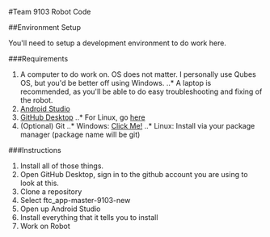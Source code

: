 #Team 9103 Robot Code

##Environment Setup

You'll need to setup a development environment to do work here.

###Requirements

1. A computer to do work on. OS does not matter. I personally use Qubes OS, but you'd be better off using Windows.
..* A laptop is recommended, as you'll be able to do easy troubleshooting and fixing of the robot.
2. [Android Studio](https://developer.android.com/studio/index.html)
3. [GitHub Desktop](https://desktop.github.com/)
..* For Linux, go [here](https://github.com/shiftkey/desktop/releases)
4. (Optional) Git
..* Windows: [Click Me!](https://git-scm.com/download/win)
..* Linux: Install via your package manager (package name will be git)

###Instructions

1. Install all of those things.
2. Open GitHub Desktop, sign in to the github account you are using to look at this.
3. Clone a repository
4. Select ftc_app-master-9103-new
5. Open up Android Studio
6. Install everything that it tells you to install
7. Work on Robot
